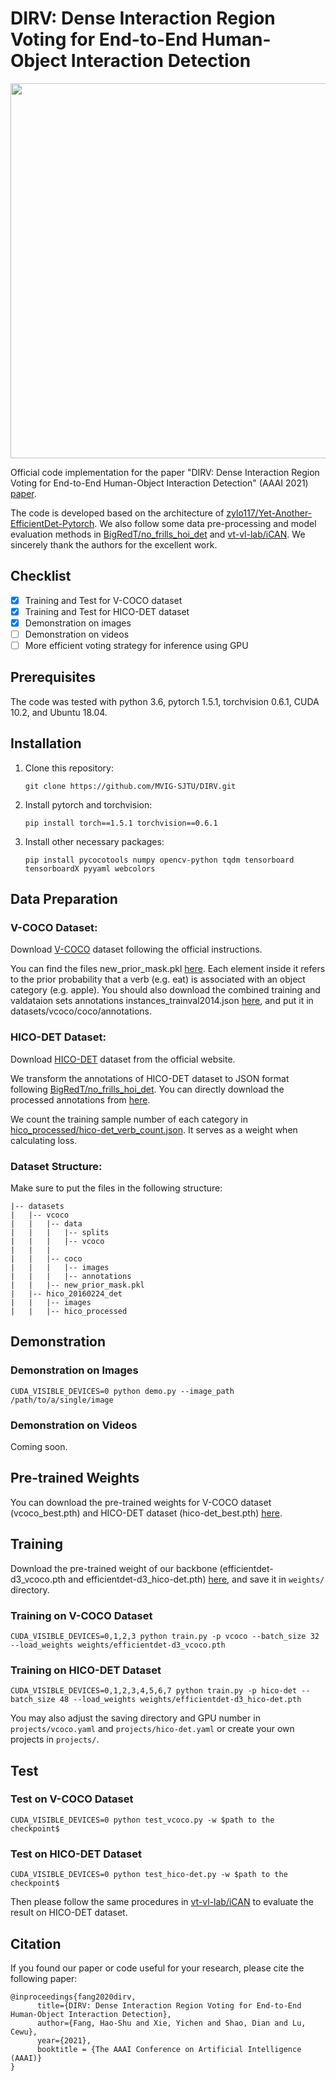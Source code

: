 # DIRV: Dense Interaction Region Voting for End-to-End Human-Object Interaction Detection

<div align="center">
    <img src="compare.png", width="600">
</div>

Official code implementation for the paper "DIRV: Dense Interaction Region Voting for End-to-End Human-Object Interaction Detection" (AAAI 2021) [paper](https://arxiv.org/abs/2010.01005).

The code is developed based on the architecture of [zylo117/Yet-Another-EfficientDet-Pytorch](https://github.com/zylo117/Yet-Another-EfficientDet-Pytorch). We also follow some data pre-processing and model evaluation methods in [BigRedT/no_frills_hoi_det](https://github.com/BigRedT/no_frills_hoi_det) and [vt-vl-lab/iCAN](https://github.com/vt-vl-lab/iCAN). We sincerely thank the authors for the excellent work.



## Checklist

+ [x] Training and Test for V-COCO dataset
+ [x] Training and Test for HICO-DET dataset
+ [x] Demonstration on images
+ [ ] Demonstration on videos
+ [ ] More efficient voting strategy for inference using GPU

## Prerequisites

The code was tested with python 3.6,  pytorch 1.5.1, torchvision 0.6.1, CUDA 10.2, and Ubuntu 18.04.

## Installation 

1. Clone this repository:

   ```
   git clone https://github.com/MVIG-SJTU/DIRV.git
   ```

2. Install pytorch and torchvision:

   ```
   pip install torch==1.5.1 torchvision==0.6.1
   ```

3. Install other necessary packages:

   ```
   pip install pycocotools numpy opencv-python tqdm tensorboard tensorboardX pyyaml webcolors
   ```

## Data Preparation

### V-COCO Dataset:

Download [V-COCO](https://github.com/s-gupta/v-coco) dataset following the official instructions. 

You can find the files new_prior_mask.pkl [here](https://drive.google.com/drive/folders/14xXUb5l_SugfWiRXX3o8jgKXMNac1c7_?usp=sharing). Each element inside it refers to the prior probability that a verb (e.g. eat) is associated with an object category (e.g. apple). You should also download the combined training and valdataion sets annotations instances_trainval2014.json [here](https://drive.google.com/drive/folders/14xXUb5l_SugfWiRXX3o8jgKXMNac1c7_?usp=sharing), and put it in datasets/vcoco/coco/annotations.

### HICO-DET Dataset:

Download [HICO-DET](http://www-personal.umich.edu/~ywchao/hico/) dataset from the official website.

We transform the annotations of HICO-DET dataset to JSON format following [BigRedT/no_frills_hoi_det](https://github.com/BigRedT/no_frills_hoi_det). You can directly download the processed annotations from [here](https://drive.google.com/drive/folders/14xXUb5l_SugfWiRXX3o8jgKXMNac1c7_?usp=sharing).

We count the training sample number of each category in [hico_processed/hico-det_verb_count.json](https://drive.google.com/drive/folders/14xXUb5l_SugfWiRXX3o8jgKXMNac1c7_?usp=sharing). It serves as a weight when calculating loss.

### Dataset Structure:

Make sure to put the files in the following structure:

```
|-- datasets
|   |-- vcoco
|	|	|-- data
|	|	|	|-- splits
|	|	|	|-- vcoco
|	|	|
|	|	|-- coco
|	| 	|	|-- images
|	|	|	|-- annotations
|	|	|-- new_prior_mask.pkl   
|   |-- hico_20160224_det
|	|	|-- images
|	|	|-- hico_processed
```

## Demonstration
### Demonstration on Images

```
CUDA_VISIBLE_DEVICES=0 python demo.py --image_path /path/to/a/single/image
```

### Demonstration on Videos

Coming soon.

## Pre-trained Weights

You can download the pre-trained weights for V-COCO dataset (vcoco_best.pth) and HICO-DET dataset (hico-det_best.pth) [here](https://drive.google.com/drive/folders/14xXUb5l_SugfWiRXX3o8jgKXMNac1c7_?usp=sharing).

## Training

Download the pre-trained weight of our backbone (efficientdet-d3_vcoco.pth and efficientdet-d3_hico-det.pth) [here](https://drive.google.com/drive/folders/14xXUb5l_SugfWiRXX3o8jgKXMNac1c7_?usp=sharing), and save it in `weights/` directory. 

### Training on V-COCO Dataset

```
CUDA_VISIBLE_DEVICES=0,1,2,3 python train.py -p vcoco --batch_size 32 --load_weights weights/efficientdet-d3_vcoco.pth
```

### Training on HICO-DET Dataset

```
CUDA_VISIBLE_DEVICES=0,1,2,3,4,5,6,7 python train.py -p hico-det --batch_size 48 --load_weights weights/efficientdet-d3_hico-det.pth
```

You may also adjust the saving directory and GPU number in `projects/vcoco.yaml` and `projects/hico-det.yaml` or create your own projects in `projects/`.

## Test 

### Test on V-COCO Dataset

```
CUDA_VISIBLE_DEVICES=0 python test_vcoco.py -w $path to the checkpoint$
```

### Test on HICO-DET Dataset

```
CUDA_VISIBLE_DEVICES=0 python test_hico-det.py -w $path to the checkpoint$
```

Then please follow the same procedures in [vt-vl-lab/iCAN](https://github.com/vt-vl-lab/iCAN) to evaluate the result on HICO-DET dataset.

## Citation

If you found our paper or code useful for your research, please cite the following paper:
```
@inproceedings{fang2020dirv,
      title={DIRV: Dense Interaction Region Voting for End-to-End Human-Object Interaction Detection}, 
      author={Fang, Hao-Shu and Xie, Yichen and Shao, Dian and Lu, Cewu},
      year={2021},
      booktitle = {The AAAI Conference on Artificial Intelligence (AAAI)}
}
```

